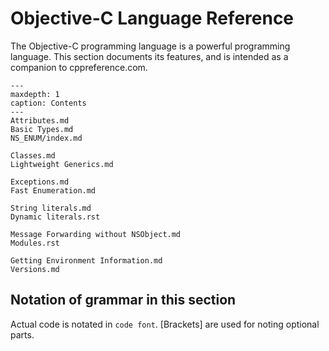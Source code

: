 # Objective-C Language Reference

The Objective-C programming language is a powerful programming language.
This section documents its features, and is intended as a companion to cppreference.com.

```{toctree}
---
maxdepth: 1
caption: Contents
---
Attributes.md
Basic Types.md
NS_ENUM/index.md

Classes.md
Lightweight Generics.md

Exceptions.md
Fast Enumeration.md

String literals.md
Dynamic literals.rst

Message Forwarding without NSObject.md
Modules.rst

Getting Environment Information.md
Versions.md
```

## Notation of grammar in this section

Actual code is notated in `code font`. [Brackets] are used for noting optional parts.
